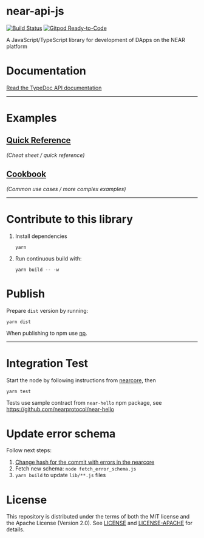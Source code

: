 # near-api-js

[![Build Status](https://travis-ci.com/near/near-api-js.svg?branch=master)](https://travis-ci.com/near/near-api-js)
[![Gitpod Ready-to-Code](https://img.shields.io/badge/Gitpod-Ready--to--Code-blue?logo=gitpod)](https://gitpod.io/#https://github.com/near/near-api-js) 

A JavaScript/TypeScript library for development of DApps on the NEAR platform

# Documentation

[Read the TypeDoc API documentation](https://near.github.io/near-api-js/)

---

# Examples

## [Quick Reference](./examples/quick-reference.md)
_(Cheat sheet / quick reference)_

## [Cookbook](./examples/cookbook/README.md)
_(Common use cases / more complex examples)_

---

# Contribute to this library

1. Install dependencies

       yarn

2. Run continuous build with:

       yarn build -- -w


# Publish

Prepare `dist` version by running:

    yarn dist

When publishing to npm use [np](https://github.com/sindresorhus/np).

---

# Integration Test

Start the node by following instructions from [nearcore](https://github.com/nearprotocol/nearcore), then

    yarn test

Tests use sample contract from `near-hello` npm package, see https://github.com/nearprotocol/near-hello

# Update error schema

Follow next steps:

1. [Change hash for the commit with errors in the nearcore](https://github.com/near/near-api-js/blob/master/gen_error_types.js#L7-L9)
2. Fetch new schema: `node fetch_error_schema.js`
3. `yarn build` to update `lib/**.js` files

# License

This repository is distributed under the terms of both the MIT license and the Apache License (Version 2.0).
See [LICENSE](LICENSE) and [LICENSE-APACHE](LICENSE-APACHE) for details.
